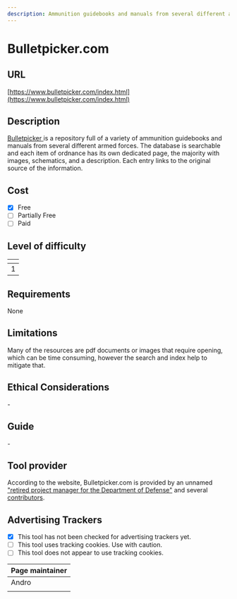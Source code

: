```yaml
---
description: Ammunition guidebooks and manuals from several different armed forces.
---
```


# Bulletpicker.com

## URL

[https://www.bulletpicker.com/index.html](https://www.bulletpicker.com/index.html)

## Description

[Bulletpicker ](https://www.bulletpicker.com/index.html)is a repository full of a variety of ammunition guidebooks and manuals from several different armed forces. The database is searchable and each item of ordnance has its own dedicated page, the majority with images, schematics, and a description. Each entry links to the original source of the information.&#x20;

## Cost

* [x] Free
* [ ] Partially Free
* [ ] Paid

## Level of difficulty

<table><thead><tr><th data-type="rating" data-max="5"></th></tr></thead><tbody><tr><td>1</td></tr></tbody></table>

## Requirements

None

## Limitations

Many of the resources are pdf documents or images that require opening, which can be time consuming, however the search and index help to mitigate that.

## Ethical Considerations

\-

## Guide

\-

## Tool provider

According to the website, Bulletpicker.com is provided by an unnamed ["retired project manager for the Department of Defense"](https://www.bulletpicker.com/\_me.html) and several [contributors](https://www.bulletpicker.com/contributors.html).

## Advertising Trackers

* [x] This tool has not been checked for advertising trackers yet.
* [ ] This tool uses tracking cookies. Use with caution.
* [ ] This tool does not appear to use tracking cookies.

| Page maintainer |
| --------------- |
| Andro           |
|                 |

